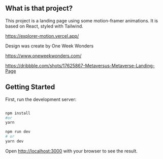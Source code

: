 ## What is that project? 

This project is a landing page using some motion-framer animations. It is based on React, styled with Tailwind. 

https://explorer-motion.vercel.app/

Design was create by One Week Wonders

https://www.oneweekwonders.com/

https://dribbble.com/shots/17625867-Metaversus-Metaverse-Landing-Page



## Getting Started

First, run the development server:

```bash

npm install 
#or
yarn

npm run dev
# or
yarn dev
```

Open [http://localhost:3000](http://localhost:3000) with your browser to see the result.

